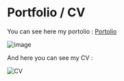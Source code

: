 # Portfolio / CV 
You can see here my portolio : [Portolio](https://haderos.fr/)

![image](https://user-images.githubusercontent.com/106762284/172671168-17b90cf7-7c82-4d71-83d2-7f55d9c5f698.png)

And here you can see my CV :

![CV](https://user-images.githubusercontent.com/106762284/172670687-f17064bb-9213-4951-b79a-644a168d46a6.png)
